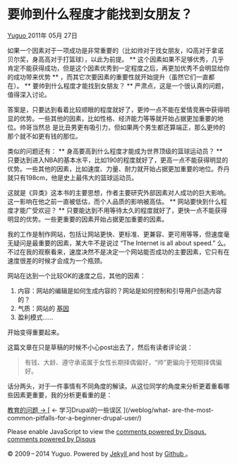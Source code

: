 #  要帅到什么程度才能找到女朋友？

[ Yuguo ](http://yuguo.us) 2011年 05月 27日

如果一个因素对于一项成功是非常重要的（比如帅对于找女朋友，IQ高对于拿诺贝尔奖，身高高对于打篮球），以此为前提。 **
这个因素如果不足够优秀，几乎肯定不能获得成功，但是这个因素优秀到一定程度之后，再更加优秀不会明显给你的成功带来优势 **
，而其它次要因素的重要性就开始提升（虽然它们一直都在）。 ** 要帅到什么程度才能找到女朋友？ ** 严肃点，这是一个很认真的问题，值得深入讨论。

答案是，只要达到看着比较顺眼的程度就好了，更帅一点不能在爱情竞赛中获得明显的优势。一些其他的因素，比如性格、经济能力等等就开始占据更加重要的地位。帅哥当然总
是比丑男更有吸引力，但如果两个男生都还算端正，那么更帅的那个就不如更有钱的那位。

类似的问题还有： ** 身高要高到什么程度才能成为世界顶级的篮球运动员？ ** 只要达到进入NBA的基本水平，比如190的程度就好了，更高一点不能获得明显的
优势。一些其他的因素，比如速度、力量、耐力就开始占据更加重要的地位。乔丹就只有198cm，他是史上最伟大的篮球运动员。

这就是《异类》这本书的主要思想，作者主要研究外部因素对人成功的巨大影响。这一影响在他之前一直被低估，而个人品质的影响被高估。 **
网站要快到什么程度才能广受欢迎？ ** 只要能达到不用等待太久的程度就好了，更快一点不能获得明显的优势。一些更重要的因素开始占据更加重要的因素。

我的工作是制作网站，包括让网站更快、更标准、更兼容、更可用等等，但速度毫无疑问是最重要的因素，某大牛不是说过 “The Internet is all
about speed.” 么。不过在我的观察看来，速度决然不是决定一个网站能否成功的主要因素，它只有在速度很差的时候才会成为一个瓶颈。

网站在达到一个比较OK的速度之后，其他的因素：

  1. 内容：网站的编辑是如何生成内容的？网站是如何控制和引导用户创造内容的？ 
  2. 气质：网站的 [ 基因 ](http://firecacada.blog.163.com/blog/static/7074376201132013713840/)
  3. 盈利模式…… 

开始变得重要起来。

这篇文章在只是草稿的时候不小心post出去了，然后有读者评论说：

> 有钱、大龄、遵守承诺属于女性长期择偶偏好，“帅”更偏向于短期择偶偏好。

话分两头，对于一件事情有不同角度的解读。从这位同学的角度来分析更着重看哪些因素更重要，我的分析更看重的是：

[ 教育的问题 → ](/weblog/problem-with-education/) [ ← 学习Drupal的一些误区 ](/weblog/what-
are-the-most-common-pitfalls-for-a-beginner-drupal-user/)

Please enable JavaScript to view the [ comments powered by Disqus.
](http://disqus.com/?ref_noscript) [ comments powered by  Disqus
](http://disqus.com)

© 2009 – 2014 Yuguo. Powered by [ Jekyll ](https://github.com/mojombo/jekyll)
and host by [ Github ](https://github.com/yuguo) 。

